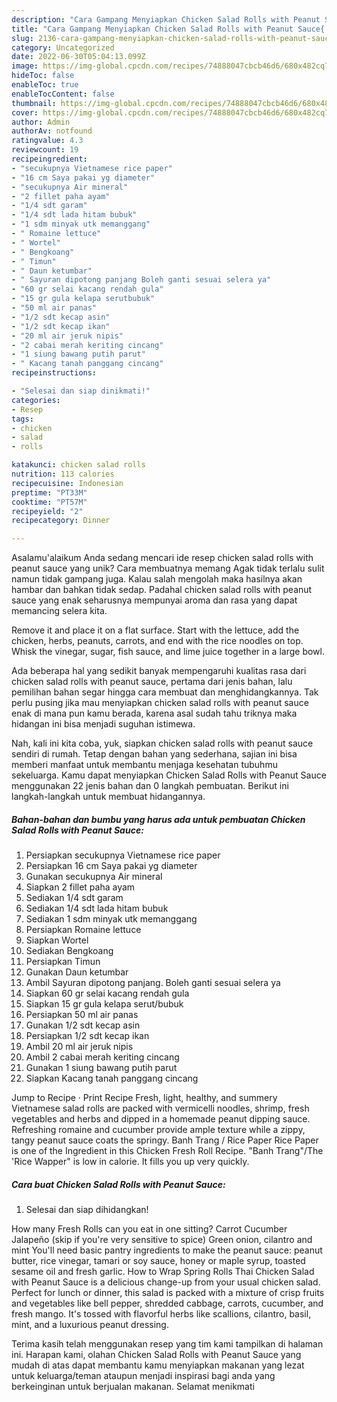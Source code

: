 ```yaml
---
description: "Cara Gampang Menyiapkan Chicken Salad Rolls with Peanut Sauce{ yang Lezat"
title: "Cara Gampang Menyiapkan Chicken Salad Rolls with Peanut Sauce{ yang Lezat"
slug: 2136-cara-gampang-menyiapkan-chicken-salad-rolls-with-peanut-sauce-yang-lezat
category: Uncategorized
date: 2022-06-30T05:04:13.099Z
image: https://img-global.cpcdn.com/recipes/74888047cbcb46d6/680x482cq70/chicken-salad-rolls-with-peanut-sauce-foto-resep-utama.jpg
hideToc: false
enableToc: true
enableTocContent: false
thumbnail: https://img-global.cpcdn.com/recipes/74888047cbcb46d6/680x482cq70/chicken-salad-rolls-with-peanut-sauce-foto-resep-utama.jpg
cover: https://img-global.cpcdn.com/recipes/74888047cbcb46d6/680x482cq70/chicken-salad-rolls-with-peanut-sauce-foto-resep-utama.jpg
author: Admin
authorAv: notfound
ratingvalue: 4.3
reviewcount: 19
recipeingredient:
- "secukupnya Vietnamese rice paper"
- "16 cm Saya pakai yg diameter"
- "secukupnya Air mineral"
- "2 fillet paha ayam"
- "1/4 sdt garam"
- "1/4 sdt lada hitam bubuk"
- "1 sdm minyak utk memanggang"
- " Romaine lettuce"
- " Wortel"
- " Bengkoang"
- " Timun"
- " Daun ketumbar"
- " Sayuran dipotong panjang Boleh ganti sesuai selera ya"
- "60 gr selai kacang rendah gula"
- "15 gr gula kelapa serutbubuk"
- "50 ml air panas"
- "1/2 sdt kecap asin"
- "1/2 sdt kecap ikan"
- "20 ml air jeruk nipis"
- "2 cabai merah keriting cincang"
- "1 siung bawang putih parut"
- " Kacang tanah panggang cincang"
recipeinstructions:

- "Selesai dan siap dinikmati!"
categories:
- Resep
tags:
- chicken
- salad
- rolls

katakunci: chicken salad rolls 
nutrition: 113 calories
recipecuisine: Indonesian
preptime: "PT33M"
cooktime: "PT57M"
recipeyield: "2"
recipecategory: Dinner

---
```



Asalamu'alaikum Anda sedang mencari ide resep chicken salad rolls with peanut sauce yang unik? Cara membuatnya memang Agak tidak terlalu sulit namun tidak gampang juga. Kalau salah mengolah maka hasilnya akan hambar dan bahkan tidak sedap. Padahal chicken salad rolls with peanut sauce yang enak seharusnya mempunyai aroma dan rasa yang dapat memancing selera kita.


Remove it and place it on a flat surface. Start with the lettuce, add the chicken, herbs, peanuts, carrots, and end with the rice noodles on top. Whisk the vinegar, sugar, fish sauce, and lime juice together in a large bowl.

Ada beberapa hal yang sedikit banyak mempengaruhi kualitas rasa dari chicken salad rolls with peanut sauce, pertama dari jenis bahan, lalu pemilihan bahan segar hingga cara membuat dan menghidangkannya. Tak perlu pusing jika mau menyiapkan chicken salad rolls with peanut sauce enak di mana pun kamu berada, karena asal sudah tahu triknya maka hidangan ini bisa menjadi suguhan istimewa.


Nah, kali ini kita coba, yuk, siapkan chicken salad rolls with peanut sauce sendiri di rumah. Tetap dengan bahan yang sederhana, sajian ini bisa memberi manfaat untuk membantu menjaga kesehatan tubuhmu sekeluarga. Kamu dapat menyiapkan Chicken Salad Rolls with Peanut Sauce menggunakan 22 jenis bahan dan 0 langkah pembuatan. Berikut ini langkah-langkah untuk membuat hidangannya.

<!--inarticleads1-->

##### Bahan-bahan dan bumbu yang harus ada untuk pembuatan Chicken Salad Rolls with Peanut Sauce:

1. Persiapkan secukupnya Vietnamese rice paper
1. Persiapkan 16 cm Saya pakai yg diameter
1. Gunakan secukupnya Air mineral
1. Siapkan 2 fillet paha ayam
1. Sediakan 1/4 sdt garam
1. Sediakan 1/4 sdt lada hitam bubuk
1. Sediakan 1 sdm minyak utk memanggang
1. Persiapkan  Romaine lettuce
1. Siapkan  Wortel
1. Sediakan  Bengkoang
1. Persiapkan  Timun
1. Gunakan  Daun ketumbar
1. Ambil  Sayuran dipotong panjang. Boleh ganti sesuai selera ya
1. Siapkan 60 gr selai kacang rendah gula
1. Siapkan 15 gr gula kelapa serut/bubuk
1. Persiapkan 50 ml air panas
1. Gunakan 1/2 sdt kecap asin
1. Persiapkan 1/2 sdt kecap ikan
1. Ambil 20 ml air jeruk nipis
1. Ambil 2 cabai merah keriting cincang
1. Gunakan 1 siung bawang putih parut
1. Siapkan  Kacang tanah panggang cincang


Jump to Recipe · Print Recipe Fresh, light, healthy, and summery Vietnamese salad rolls are packed with vermicelli noodles, shrimp, fresh vegetables and herbs and dipped in a homemade peanut dipping sauce. Refreshing romaine and cucumber provide ample texture while a zippy, tangy peanut sauce coats the springy. Banh Trang / Rice Paper Rice Paper is one of the Ingredient in this Chicken Fresh Roll Recipe. &#34;Banh Trang&#34;/The &#39;Rice Wapper&#34; is low in calorie. It fills you up very quickly. 

<!--inarticleads2-->

##### Cara buat Chicken Salad Rolls with Peanut Sauce:


1. Selesai dan siap dihidangkan!

How many Fresh Rolls can you eat in one sitting? Carrot Cucumber Jalapeño (skip if you&#39;re very sensitive to spice) Green onion, cilantro and mint You&#39;ll need basic pantry ingredients to make the peanut sauce: peanut butter, rice vinegar, tamari or soy sauce, honey or maple syrup, toasted sesame oil and fresh garlic. How to Wrap Spring Rolls Thai Chicken Salad with Peanut Sauce is a delicious change-up from your usual chicken salad. Perfect for lunch or dinner, this salad is packed with a mixture of crisp fruits and vegetables like bell pepper, shredded cabbage, carrots, cucumber, and fresh mango. It&#39;s tossed with flavorful herbs like scallions, cilantro, basil, mint, and a luxurious peanut dressing. 

Terima kasih telah menggunakan resep yang tim kami tampilkan di halaman ini. Harapan kami, olahan Chicken Salad Rolls with Peanut Sauce yang mudah di atas dapat membantu kamu menyiapkan makanan yang lezat untuk keluarga/teman ataupun menjadi inspirasi bagi anda yang berkeinginan untuk berjualan makanan. Selamat menikmati

